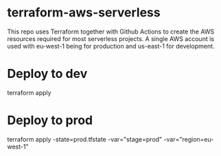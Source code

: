 # terraform-aws-serverless
This repo uses Terraform together with Github Actions to create the AWS resources required for most serverless projects. A single AWS account is used with eu-west-1 being for production and us-east-1 for development.

# Deploy to dev
terraform apply
# Deploy to prod
terraform apply -state=prod.tfstate -var="stage=prod" -var="region=eu-west-1"

